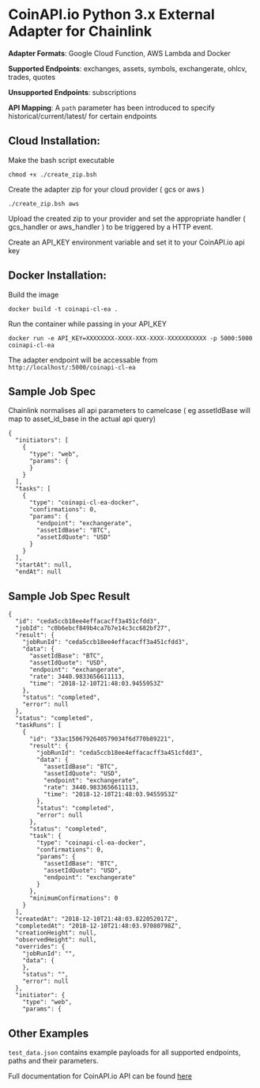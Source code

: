 # CoinAPI.io Python 3.x External Adapter for Chainlink

**Adapter Formats**: Google Cloud Function, AWS Lambda and Docker

**Supported Endpoints**: exchanges, assets, symbols, exchangerate, ohlcv, trades, quotes

**Unsupported Endpoints**: subscriptions

**API Mapping**: A ```path``` parameter has been introduced to specify historical/current/latest/ for certain endpoints

## Cloud Installation:
Make the bash script executable

```chmod +x ./create_zip.bsh```

Create the adapter zip for your cloud provider ( gcs or aws )

```./create_zip.bsh aws```

Upload the created zip to your provider and set the appropriate handler ( gcs_handler or aws_handler ) to be triggered by a HTTP event.

Create an API_KEY environment variable and set it to your CoinAPI.io api key

## Docker Installation:
Build the image
```
docker build -t coinapi-cl-ea .
```
Run the container while passing in your API_KEY
```
docker run -e API_KEY=XXXXXXXX-XXXX-XXX-XXXX-XXXXXXXXXXX -p 5000:5000 coinapi-cl-ea
```
The adapter endpoint will be accessable from ```http://localhost/:5000/coinapi-cl-ea```


## Sample Job Spec
Chainlink normalises all api parameters to camelcase ( eg assetIdBase will map to asset_id_base in the actual api query)
```
{
  "initiators": [
    {
      "type": "web",
      "params": {
      }
    }
  ],
  "tasks": [
    {
      "type": "coinapi-cl-ea-docker",
      "confirmations": 0,
      "params": {
        "endpoint": "exchangerate",
        "assetIdBase": "BTC",
        "assetIdQuote": "USD"
      }
    }
  ],
  "startAt": null,
  "endAt": null
```
## Sample Job Spec Result
```
{
  "id": "ceda5ccb18ee4effacacff3a451cfdd3",
  "jobId": "c0b6ebcf849b4ca7b7e14c3cc682bf27",
  "result": {
    "jobRunId": "ceda5ccb18ee4effacacff3a451cfdd3",
    "data": {
      "assetIdBase": "BTC",
      "assetIdQuote": "USD",
      "endpoint": "exchangerate",
      "rate": 3440.9833656611113,
      "time": "2018-12-10T21:48:03.9455953Z"
    },
    "status": "completed",
    "error": null
  },
  "status": "completed",
  "taskRuns": [
    {
      "id": "33ac1506792640579034f6d770b89221",
      "result": {
        "jobRunId": "ceda5ccb18ee4effacacff3a451cfdd3",
        "data": {
          "assetIdBase": "BTC",
          "assetIdQuote": "USD",
          "endpoint": "exchangerate",
          "rate": 3440.9833656611113,
          "time": "2018-12-10T21:48:03.9455953Z"
        },
        "status": "completed",
        "error": null
      },
      "status": "completed",
      "task": {
        "type": "coinapi-cl-ea-docker",
        "confirmations": 0,
        "params": {
          "assetIdBase": "BTC",
          "assetIdQuote": "USD",
          "endpoint": "exchangerate"
        }
      },
      "minimumConfirmations": 0
    }
  ],
  "createdAt": "2018-12-10T21:48:03.822052017Z",
  "completedAt": "2018-12-10T21:48:03.97080798Z",
  "creationHeight": null,
  "observedHeight": null,
  "overrides": {
    "jobRunId": "",
    "data": {
    },
    "status": "",
    "error": null
  },
  "initiator": {
    "type": "web",
    "params": {
```

## Other Examples
```test_data.json``` contains example payloads for all supported endpoints, paths and their parameters.

Full documentation for CoinAPI.io API can be found [here](https://docs.coinapi.io/)
